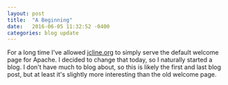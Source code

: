 ```yaml
---
layout: post
title:  "A Beginning"
date:   2016-06-05 11:32:52 -0400
categories: blog update
---
```

For a long time I've allowed [jcline.org](https://www.jcline.org) to simply
serve the default welcome page for Apache. I decided to change that today, so
I naturally started a blog. I don't have much to blog about, so this is likely
the first and last blog post, but at least it's slightly more interesting than
the old welcome page.

